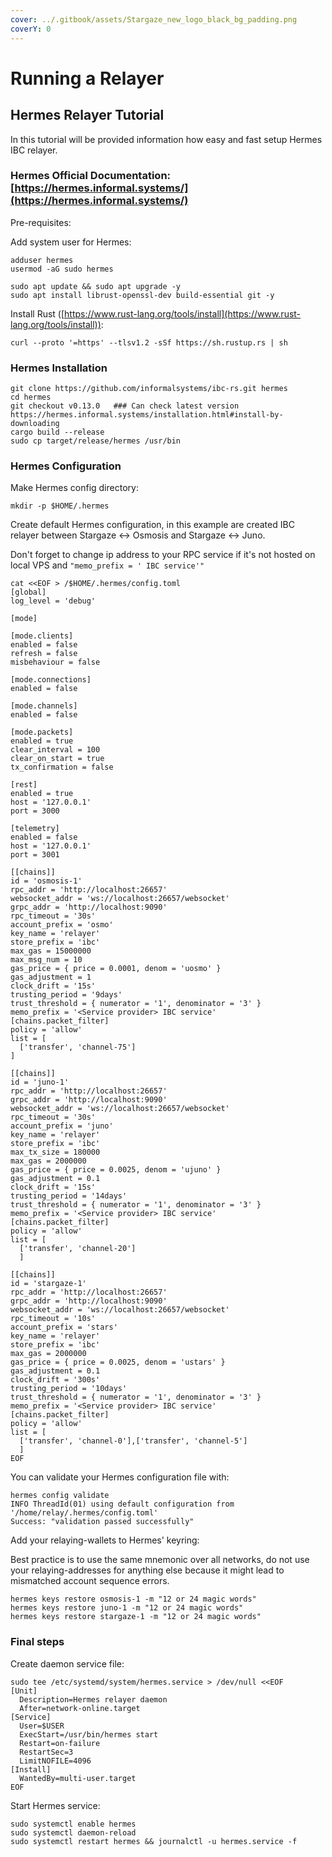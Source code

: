 ```yaml
---
cover: ../.gitbook/assets/Stargaze_new_logo_black_bg_padding.png
coverY: 0
---
```


# Running a Relayer

## Hermes Relayer Tutorial

In this tutorial will be provided information how easy and fast setup Hermes IBC relayer.

### Hermes Official Documentation: [https://hermes.informal.systems/](https://hermes.informal.systems/)

Pre-requisites:

Add system user for Hermes:

```
adduser hermes
usermod -aG sudo hermes
```

```
sudo apt update && sudo apt upgrade -y
sudo apt install librust-openssl-dev build-essential git -y
```

Install Rust ([https://www.rust-lang.org/tools/install](https://www.rust-lang.org/tools/install)):

```
curl --proto '=https' --tlsv1.2 -sSf https://sh.rustup.rs | sh
```

### Hermes Installation

```
git clone https://github.com/informalsystems/ibc-rs.git hermes
cd hermes
git checkout v0.13.0   ### Can check latest version https://hermes.informal.systems/installation.html#install-by-downloading
cargo build --release
sudo cp target/release/hermes /usr/bin
```

### Hermes Configuration

Make Hermes config directory:

```
mkdir -p $HOME/.hermes
```

Create default Hermes configuration, in this example are created IBC relayer between Stargaze <-> Osmosis and Stargaze <-> Juno.

Don't forget to change ip address to your RPC service if it's not hosted on local VPS and `"memo_prefix = ' IBC service'"`

```
cat <<EOF > /$HOME/.hermes/config.toml
[global]
log_level = 'debug'

[mode]

[mode.clients]
enabled = false
refresh = false
misbehaviour = false

[mode.connections]
enabled = false

[mode.channels]
enabled = false

[mode.packets]
enabled = true
clear_interval = 100
clear_on_start = true
tx_confirmation = false

[rest]
enabled = true
host = '127.0.0.1'
port = 3000

[telemetry]
enabled = false
host = '127.0.0.1'
port = 3001

[[chains]]
id = 'osmosis-1'
rpc_addr = 'http://localhost:26657'
websocket_addr = 'ws://localhost:26657/websocket'
grpc_addr = 'http://localhost:9090'
rpc_timeout = '30s'
account_prefix = 'osmo'
key_name = 'relayer'
store_prefix = 'ibc'
max_gas = 15000000
max_msg_num = 10
gas_price = { price = 0.0001, denom = 'uosmo' }
gas_adjustment = 1
clock_drift = '15s'
trusting_period = '9days'
trust_threshold = { numerator = '1', denominator = '3' }
memo_prefix = '<Service provider> IBC service'
[chains.packet_filter]
policy = 'allow'
list = [
  ['transfer', 'channel-75']
]

[[chains]]
id = 'juno-1'
rpc_addr = 'http://localhost:26657'
grpc_addr = 'http://localhost:9090'
websocket_addr = 'ws://localhost:26657/websocket'
rpc_timeout = '30s'
account_prefix = 'juno'
key_name = 'relayer'
store_prefix = 'ibc'
max_tx_size = 180000
max_gas = 2000000
gas_price = { price = 0.0025, denom = 'ujuno' }
gas_adjustment = 0.1
clock_drift = '15s'
trusting_period = '14days'
trust_threshold = { numerator = '1', denominator = '3' }
memo_prefix = '<Service provider> IBC service'
[chains.packet_filter]
policy = 'allow'
list = [
  ['transfer', 'channel-20']
  ]

[[chains]]
id = 'stargaze-1'
rpc_addr = 'http://localhost:26657'
grpc_addr = 'http://localhost:9090'
websocket_addr = 'ws://localhost:26657/websocket'
rpc_timeout = '10s'
account_prefix = 'stars'
key_name = 'relayer'
store_prefix = 'ibc'
max_gas = 2000000
gas_price = { price = 0.0025, denom = 'ustars' }
gas_adjustment = 0.1
clock_drift = '300s'
trusting_period = '10days'
trust_threshold = { numerator = '1', denominator = '3' }
memo_prefix = '<Service provider> IBC service'
[chains.packet_filter]
policy = 'allow'
list = [
  ['transfer', 'channel-0'],['transfer', 'channel-5']
  ]
EOF
```

You can validate your Hermes configuration file with:

```
hermes config validate
INFO ThreadId(01) using default configuration from '/home/relay/.hermes/config.toml'
Success: "validation passed successfully"
```

Add your relaying-wallets to Hermes' keyring:

Best practice is to use the same mnemonic over all networks, do not use your relaying-addresses for anything else because it might lead to mismatched account sequence errors.

```
hermes keys restore osmosis-1 -m "12 or 24 magic words"
hermes keys restore juno-1 -m "12 or 24 magic words"
hermes keys restore stargaze-1 -m "12 or 24 magic words"
```

### Final steps

Create daemon service file:

```
sudo tee /etc/systemd/system/hermes.service > /dev/null <<EOF
[Unit]
  Description=Hermes relayer daemon
  After=network-online.target
[Service]
  User=$USER
  ExecStart=/usr/bin/hermes start
  Restart=on-failure
  RestartSec=3
  LimitNOFILE=4096
[Install]
  WantedBy=multi-user.target
EOF
```

Start Hermes service:

```
sudo systemctl enable hermes
sudo systemctl daemon-reload
sudo systemctl restart hermes && journalctl -u hermes.service -f
```

